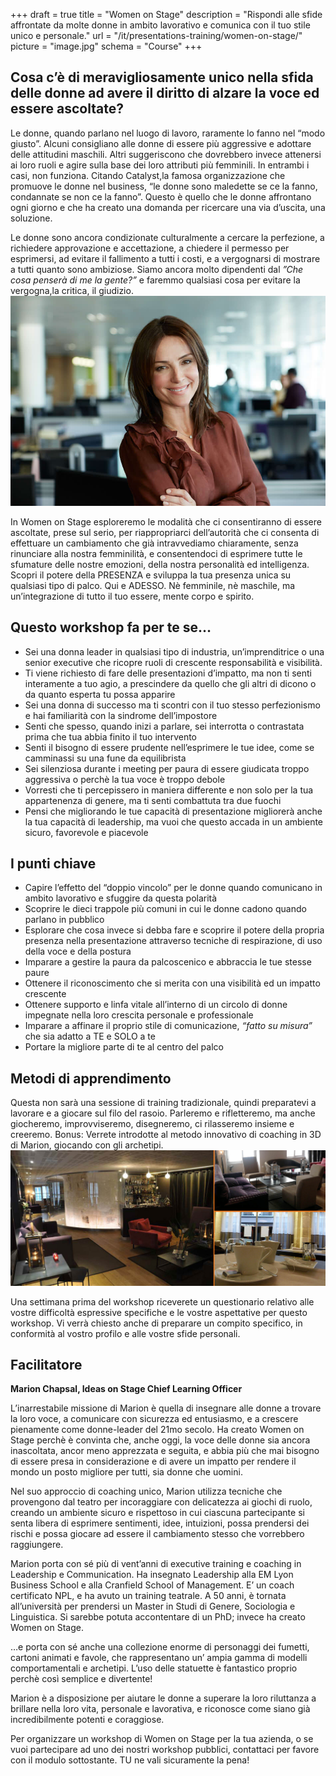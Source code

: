 +++
draft			= true
title			= "Women on Stage"
description 	= "Rispondi alle sfide affrontate da molte donne in ambito lavorativo e comunica con il tuo stile unico e personale."
url	 			= "/it/presentations-training/women-on-stage/"
picture			= "image.jpg"
schema			= "Course"
+++

## Cosa c’è di meravigliosamente unico nella sfida delle donne ad avere il diritto di alzare la voce ed essere ascoltate?

Le donne, quando parlano nel luogo di lavoro, raramente lo fanno nel “modo giusto”. Alcuni consigliano alle donne di essere più aggressive e adottare delle attitudini maschili. Altri suggeriscono che dovrebbero invece attenersi ai loro ruoli e agire sulla base dei loro attributi più femminili. In entrambi i casi, non funziona. Citando Catalyst,la famosa organizzazione che promuove le donne nel business, “le donne sono maledette se ce la fanno, condannate se non ce la fanno”. Questo è quello che le donne affrontano ogni giorno e che ha creato una domanda per ricercare una via d’uscita, una soluzione. 

Le donne sono ancora condizionate culturalmente a cercare la perfezione, a richiedere approvazione e accettazione, a chiedere il permesso per esprimersi, ad evitare il fallimento a tutti i costi, e a vergognarsi di mostrare a tutti quanto sono ambiziose. 
Siamo ancora molto dipendenti dal *”Che cosa penserà di me la gente?”* e faremmo qualsiasi cosa per evitare la vergogna,la critica, il giudizio. 
![women-on-stage][pic1]

In Women on Stage esploreremo le modalità che ci consentiranno di essere ascoltate, prese sul serio, per riappropriarci dell’autorità che ci consenta di effettuare un cambiamento che già intravvediamo chiaramente, senza rinunciare alla nostra femminilità, e consentendoci di esprimere tutte le sfumature delle nostre emozioni, della nostra personalità ed intelligenza.
Scopri il potere della PRESENZA e sviluppa la tua presenza unica su qualsiasi tipo di palco. Qui e ADESSO. Nè femminile, nè maschile, ma un’integrazione di tutto il tuo essere, mente corpo e spirito. 

## Questo workshop fa per te se…

* Sei una donna leader in qualsiasi tipo di industria, un’imprenditrice o una senior executive che ricopre ruoli di crescente responsabilità e visibilità. 
* Ti viene richiesto di fare delle presentazioni d’impatto, ma non ti senti interamente a tuo agio, a prescindere da quello che gli altri di dicono o da quanto esperta tu possa apparire
* Sei una donna di successo ma ti scontri con il tuo stesso perfezionismo e hai familiarità con la sindrome dell’impostore
* Senti che spesso, quando inizi a parlare, sei interrotta o contrastata prima che tua abbia finito il tuo intervento
* Senti il bisogno di essere prudente nell’esprimere le tue idee, come se camminassi su una fune da equilibrista
* Sei silenziosa durante i meeting per paura di essere giudicata troppo aggressiva o perchè la tua voce è troppo debole 
* Vorresti che ti percepissero in maniera differente e non solo per la tua appartenenza di genere, ma ti senti combattuta tra due fuochi
* Pensi che migliorando le tue capacità di presentazione migliorerà anche la tua capacità di leadership, ma vuoi che questo accada in un ambiente sicuro, favorevole e piacevole

## I punti chiave

* Capire l’effetto del “doppio vincolo” per le donne quando comunicano in ambito lavorativo e sfuggire da questa polarità
* Scoprire le dieci trappole più comuni in cui le donne cadono quando parlano in pubblico
* Esplorare che cosa invece si debba fare e scoprire il potere della propria presenza nella presentazione attraverso tecniche di respirazione, di uso della voce e della postura
* Imparare a gestire la paura da palcoscenico e abbraccia le tue stesse paure 
* Ottenere il riconoscimento che si merita con una visibilità ed un impatto crescente
* Ottenere supporto e linfa vitale all’interno di un circolo di donne impegnate nella loro crescita personale e professionale 
* Imparare a affinare il proprio stile di comunicazione, *“fatto su misura”* che sia adatto a TE e SOLO a te
* Portare la migliore parte di te al centro del palco

## Metodi di apprendimento

Questa non sarà una sessione di training tradizionale, quindi preparatevi a lavorare e a giocare sul filo del rasoio. Parleremo e rifletteremo, ma anche giocheremo, improvviseremo, disegneremo, ci rilasseremo insieme e creeremo. Bonus: Verrete introdotte al metodo innovativo di coaching in 3D di Marion, giocando con gli archetipi. 
![un-dimanche-a-paris][pic2]

Una settimana prima del workshop riceverete un questionario relativo alle vostre difficoltà espressive specifiche e le vostre aspettative per questo workshop. Vi verrà chiesto anche di preparare un compito specifico, in conformità al vostro profilo e alle vostre sfide personali.

## Facilitatore

**Marion Chapsal, Ideas on Stage Chief Learning Officer**

L’inarrestabile missione di Marion è quella di insegnare alle donne a trovare la loro voce, a comunicare con sicurezza ed entusiasmo, e a crescere pienamente come donne-leader del 21mo secolo. Ha creato Women on Stage perchè è convinta che, anche oggi, la voce delle donne sia ancora inascoltata, ancor meno apprezzata e seguita, e abbia più che mai bisogno di essere presa in considerazione e di avere un impatto per rendere il mondo un posto migliore per tutti, sia donne che uomini. 

Nel suo approccio di coaching unico, Marion utilizza tecniche che provengono dal teatro per incoraggiare con delicatezza ai giochi di ruolo, creando un ambiente sicuro e rispettoso in cui ciascuna partecipante si senta libera di esprimere sentimenti, idee, intuizioni, possa prendersi dei rischi e possa giocare ad essere il cambiamento stesso che vorrebbero raggiungere. 

Marion porta con sé più di vent’anni di executive training e coaching in Leadership e Communication. Ha insegnato Leadership alla EM Lyon Business School e alla Cranfield School of Management. E’ un coach certificato NPL, e ha avuto un training teatrale. A 50 anni, è tornata all’università per prendersi un Master in Studi di Genere, Sociologia e Linguistica. Si sarebbe potuta accontentare di un PhD; invece ha creato Women on Stage. 

…e porta con sé anche una collezione enorme di personaggi dei fumetti, cartoni animati e favole, che rappresentano un’ ampia gamma di modelli comportamentali e archetipi. L’uso delle statuette è fantastico proprio perchè così semplice e divertente!

Marion è a disposizione per aiutare le donne a superare la loro riluttanza a brillare nella loro vita, personale e lavorativa, e riconosce come siano già incredibilmente potenti e  coraggiose.

Per organizzare un workshop di Women on Stage per la tua azienda, o se vuoi partecipare ad uno dei nostri workshop pubblici, contattaci per favore con il modulo sottostante. TU ne vali sicuramente la pena!

[pic1]: confident-and-grounded-woman-at-work.jpg
[pic2]: un-dimanche-a-paris.jpg